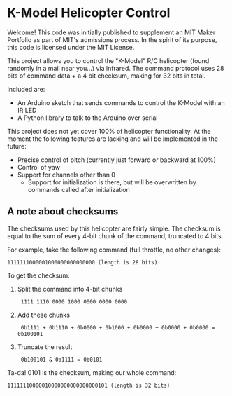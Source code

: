 K-Model Helicopter Control
==========================

Welcome! This code was initially published to supplement an MIT Maker Portfolio as part of MIT's admissions process. In the spirit of its purpose, this code is licensed under the MIT License.

This project allows you to control the "K-Model" R/C helicopter (found randomly in a mall near you...) via infrared. The command protocol uses 28 bits of command data + a 4 bit checksum, making for 32 bits in total.

Included are:
* An Arduino sketch that sends commands to control the K-Model with an IR LED
* A Python library to talk to the Arduino over serial

This project does not yet cover 100% of helicopter functionality. At the moment the following features are lacking and will be implemented in the future:
* Precise control of pitch (currently just forward or backward at 100%)
* Control of yaw
* Support for channels other than 0
  * Support for initialization is there, but will be overwritten by commands called after initialization

A note about checksums
----------------------
The checksums used by this helicopter are fairly simple. The checksum is equal to the sum of every 4-bit chunk of the command, truncated to 4 bits.

For example, take the following command (full throttle, no other changes):

    1111111000001000000000000000 (length is 28 bits)

To get the checksum:  

1. Split the command into 4-bit chunks

        1111 1110 0000 1000 0000 0000 0000
2. Add these chunks

        0b1111 + 0b1110 + 0b0000 + 0b1000 + 0b0000 + 0b0000 + 0b0000 = 0b100101
3. Truncate the result

        0b100101 & 0b1111 = 0b0101

Ta-da! 0101 is the checksum, making our whole command:

    11111110000010000000000000000101 (length is 32 bits)

